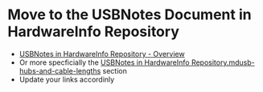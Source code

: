 # Move to the USBNotes Document in HardwareInfo Repository

* [USBNotes in HardwareInfo Repository - Overview](https://github.com/GitLeeRepo/HardwareInfoNotes/blob/master/USBNotes.md#overview)
* Or more specficially the  [USBNotes in HardwareInfo Repository.mdusb-hubs-and-cable-lengths](https://github.com/GitLeeRepo/HardwareInfoNotes/blob/master/USBNotes.md#usb-hubs-and-cable-lengths) section
* Update your links accordinly
